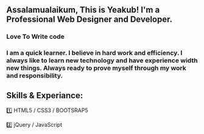 ## Assalamualaikum, This is Yeakub! I'm a Professional Web Designer and Developer.

### Love To Write code

### I am a quick learner. I believe in hard work and efficiency. I always like to learn new technology and have experience width new things. Always ready to prove myself through my work and responsibility.


## Skills & Experiance:
1️⃣ HTML5 / CSS3 / BOOTSRAP5 <br>

2️⃣ jQuery / JavaScript

